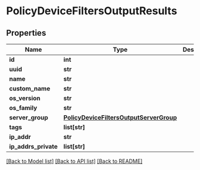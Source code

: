 # PolicyDeviceFiltersOutputResults

## Properties
Name | Type | Description | Notes
------------ | ------------- | ------------- | -------------
**id** | **int** |  | [optional] 
**uuid** | **str** |  | [optional] 
**name** | **str** |  | [optional] 
**custom_name** | **str** |  | [optional] 
**os_version** | **str** |  | [optional] 
**os_family** | **str** |  | [optional] 
**server_group** | [**PolicyDeviceFiltersOutputServerGroup**](PolicyDeviceFiltersOutputServerGroup.md) |  | [optional] 
**tags** | **list[str]** |  | [optional] 
**ip_addr** | **str** |  | [optional] 
**ip_addrs_private** | **list[str]** |  | [optional] 

[[Back to Model list]](../README.md#documentation-for-models) [[Back to API list]](../README.md#documentation-for-api-endpoints) [[Back to README]](../README.md)

